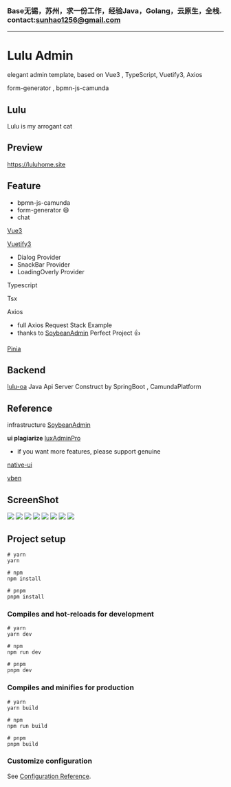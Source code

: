 ### Base无锡，苏州，求一份工作，经验Java，Golang，云原生，全栈. contact:sunhao1256@gmail.com

----------------------------------------------------------------
# Lulu Admin

elegant admin template, based on Vue3 , TypeScript, Vuetify3, Axios

form-generator , bpmn-js-camunda

## Lulu
Lulu is my arrogant cat
<img src="https://i.imgur.com/3e63lxL.jpg" style="zoom:8%;" />

## Preview

https://luluhome.site

## Feature

- bpmn-js-camunda
- form-generator 😄
- chat

[Vue3](https://vuejs.org/guide/quick-start.html#creating-a-vue-application)

[Vuetify3](https://next.vuetifyjs.com/en/getting-started/installation/)

- Dialog Provider
- SnackBar Provider
- LoadingOverly Provider

Typescript

Tsx

Axios

- full Axios Request Stack Example
- thanks to  [SoybeanAdmin](https://github.com/honghuangdc/soybean-admin) Perfect Project 👍

[Pinia](https://pinia.vuejs.org/)



## Backend

[lulu-oa](https://github.com/sunhao1256/lulu-oa) Java Api Server Construct by SpringBoot , CamundaPlatform
## Reference

infrastructure [SoybeanAdmin](https://github.com/honghuangdc/soybean-admin)

**ui plagiarize** [luxAdminPro](https://lux-admin-pro.indielayer.com/dashboard/analytics)
- if you want more features, please support genuine

[native-ui](https://github.com/tusen-ai/naive-ui)

[vben](https://github.com/vbenjs)
## ScreenShot

![](https://i.imgur.com/gQOfGSh.png)
![](https://i.imgur.com/RQinDIf.png)
![](https://i.imgur.com/wmODutf.png)
![](https://i.imgur.com/S5HeYO2.png)
![](https://i.imgur.com/MgHU7Av.png)
![](https://i.imgur.com/Xr5gqgE.png)
![](https://i.imgur.com/OVjed1u.png)
![](https://i.imgur.com/bNXRsiv.png)



## Project setup

```
# yarn
yarn

# npm
npm install

# pnpm
pnpm install
```

### Compiles and hot-reloads for development

```
# yarn
yarn dev

# npm
npm run dev

# pnpm
pnpm dev
```

### Compiles and minifies for production

```
# yarn
yarn build

# npm
npm run build

# pnpm
pnpm build
```

### Customize configuration

See [Configuration Reference](https://vitejs.dev/config/).
